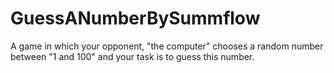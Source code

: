 # GuessANumberBySummflow
A game in which your opponent, "the computer" chooses a random number between "1 and 100" and your task is to guess this number. 
